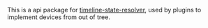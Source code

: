 This is a api package for [timeline-state-resolver](https://www.npmjs.com/package/timeline-state-resolver), used by plugins to implement devices from out of tree.

